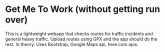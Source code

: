 
# Get Me To Work (without getting run over)



This is a lightweight webapp that checks routes for traffic incidents and general heavy traffic. Upload routes using GPX and the app should do the rest. In theory. Uses Bootstrap, Google Maps api, here.com apis.

